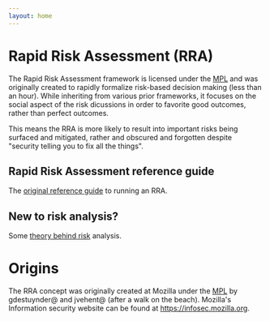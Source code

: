 ```yaml
---
layout: home
---
```


# Rapid Risk Assessment (RRA)

The Rapid Risk Assessment framework is licensed under the [MPL](LICENSE) and was originally created to rapidly formalize risk-based decision making (less than an hour). While inheriting from various prior frameworks, it focuses on the social aspect of the risk dicussions in order to favorite good outcomes, rather than perfect outcomes.

This means the RRA is more likely to result into important risks being surfaced and mitigated, rather and obscured and forgotten despite "security telling you to fix all the things".


## Rapid Risk Assessment reference guide

The [original reference guide](rapid_risk_assessment.md) to running an RRA.


## New to risk analysis?

Some [theory behind risk](assessing_security_risk.md) analysis.


# Origins

The RRA concept was originally created at Mozilla under the [MPL](LICENSE) by gdestuynder@ and jvehent@ (after a walk on the beach). Mozilla's Information security website can be found at https://infosec.mozilla.org.
